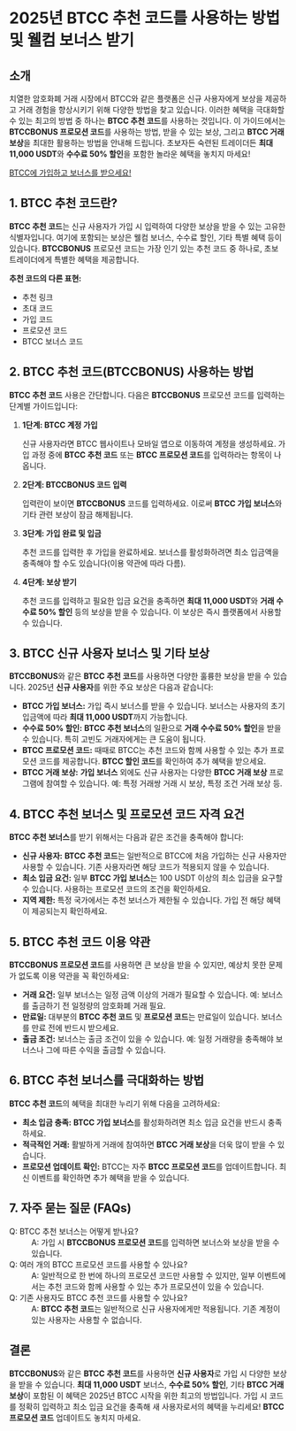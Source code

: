 <h1>2025년 BTCC 추천 코드를 사용하는 방법 및 웰컴 보너스 받기</h1>
</header>
<section>
  <h2>소개</h2>
  <p>치열한 암호화폐 거래 시장에서 BTCC와 같은 플랫폼은 신규 사용자에게 보상을 제공하고 거래 경험을 향상시키기 위해 다양한 방법을 찾고 있습니다. 이러한 혜택을 극대화할 수 있는 최고의 방법 중 하나는 <strong>BTCC 추천 코드</strong>를 사용하는 것입니다. 이 가이드에서는 <strong>BTCCBONUS 프로모션 코드</strong>를 사용하는 방법, 받을 수 있는 보상, 그리고 <strong>BTCC 거래 보상</strong>을 최대한 활용하는 방법을 안내해 드립니다. 초보자든 숙련된 트레이더든 <strong>최대 11,000 USDT</strong>와 <strong>수수료 50% 할인</strong>을 포함한 놀라운 혜택을 놓치지 마세요!</p>
</section>
<section>
  <a href="https://partner.btcc.com/us/c/BTCCBONUS/9303" target="_blank">BTCC에 가입하고 보너스를 받으세요!</a>
  <h2>1. BTCC 추천 코드란?</h2>
  <p><strong>BTCC 추천 코드</strong>는 신규 사용자가 가입 시 입력하여 다양한 보상을 받을 수 있는 고유한 식별자입니다. 여기에 포함되는 보상은 웰컴 보너스, 수수료 할인, 기타 특별 혜택 등이 있습니다. <strong>BTCCBONUS</strong> 프로모션 코드는 가장 인기 있는 추천 코드 중 하나로, 초보 트레이더에게 특별한 혜택을 제공합니다.</p>
  <p><strong>추천 코드의 다른 표현:</strong></p>
  <ul>
    <li>추천 링크</li>
    <li>초대 코드</li>
    <li>가입 코드</li>
    <li>프로모션 코드</li>
    <li>BTCC 보너스 코드</li>
  </ul>
</section>
<section>
  <h2>2. BTCC 추천 코드(BTCCBONUS) 사용하는 방법</h2>
  <p><strong>BTCC 추천 코드</strong> 사용은 간단합니다. 다음은 <strong>BTCCBONUS</strong> 프로모션 코드를 입력하는 단계별 가이드입니다:</p>
  <ol>
    <li><strong>1단계: BTCC 계정 가입</strong>  
      <p>신규 사용자라면 BTCC 웹사이트나 모바일 앱으로 이동하여 계정을 생성하세요. 가입 과정 중에 <strong>BTCC 추천 코드</strong> 또는 <strong>BTCC 프로모션 코드</strong>를 입력하라는 항목이 나옵니다.</p>
    </li>
    <li><strong>2단계: BTCCBONUS 코드 입력</strong>  
      <p>입력란이 보이면 <strong>BTCCBONUS</strong> 코드를 입력하세요. 이로써 <strong>BTCC 가입 보너스</strong>와 기타 관련 보상이 잠금 해제됩니다.</p>
    </li>
    <li><strong>3단계: 가입 완료 및 입금</strong>  
      <p>추천 코드를 입력한 후 가입을 완료하세요. 보너스를 활성화하려면 최소 입금액을 충족해야 할 수도 있습니다(이용 약관에 따라 다름).</p>
    </li>
    <li><strong>4단계: 보상 받기</strong>  
      <p>추천 코드를 입력하고 필요한 입금 요건을 충족하면 <strong>최대 11,000 USDT</strong>와 <strong>거래 수수료 50% 할인</strong> 등의 보상을 받을 수 있습니다. 이 보상은 즉시 플랫폼에서 사용할 수 있습니다.</p>
    </li>
  </ol>
</section>
<section>
  <h2>3. BTCC 신규 사용자 보너스 및 기타 보상</h2>
  <p><strong>BTCCBONUS</strong>와 같은 <strong>BTCC 추천 코드</strong>를 사용하면 다양한 훌륭한 보상을 받을 수 있습니다. 2025년 <strong>신규 사용자</strong>를 위한 주요 보상은 다음과 같습니다:</p>
  <ul>
    <li><strong>BTCC 가입 보너스:</strong> 가입 즉시 보너스를 받을 수 있습니다. 보너스는 사용자의 초기 입금액에 따라 <strong>최대 11,000 USDT</strong>까지 가능합니다.</li>
    <li><strong>수수료 50% 할인:</strong> <strong>BTCC 추천 보너스</strong>의 일환으로 <strong>거래 수수료 50% 할인</strong>을 받을 수 있습니다. 특히 고빈도 거래자에게는 큰 도움이 됩니다.</li>
    <li><strong>BTCC 프로모션 코드:</strong> 때때로 BTCC는 추천 코드와 함께 사용할 수 있는 추가 프로모션 코드를 제공합니다. <strong>BTCC 할인 코드</strong>를 확인하여 추가 혜택을 받으세요.</li>
    <li><strong>BTCC 거래 보상:</strong> <strong>가입 보너스</strong> 외에도 신규 사용자는 다양한 <strong>BTCC 거래 보상</strong> 프로그램에 참여할 수 있습니다. 예: 특정 거래쌍 거래 시 보상, 특정 조건 거래 보상 등.</li>
  </ul>
</section>

<section>
  <h2>4. BTCC 추천 보너스 및 프로모션 코드 자격 요건</h2>
  <p><strong>BTCC 추천 보너스</strong>를 받기 위해서는 다음과 같은 조건을 충족해야 합니다:</p>
  <ul>
    <li><strong>신규 사용자:</strong> <strong>BTCC 추천 코드</strong>는 일반적으로 BTCC에 처음 가입하는 신규 사용자만 사용할 수 있습니다. 기존 사용자라면 해당 코드가 적용되지 않을 수 있습니다.</li>
    <li><strong>최소 입금 요건:</strong> 일부 <strong>BTCC 가입 보너스</strong>는 100 USDT 이상의 최소 입금을 요구할 수 있습니다. 사용하는 프로모션 코드의 조건을 확인하세요.</li>
    <li><strong>지역 제한:</strong> 특정 국가에서는 추천 보너스가 제한될 수 있습니다. 가입 전 해당 혜택이 제공되는지 확인하세요.</li>
  </ul>
</section>

<section>
  <h2>5. BTCC 추천 코드 이용 약관</h2>
  <p><strong>BTCCBONUS 프로모션 코드</strong>를 사용하면 큰 보상을 받을 수 있지만, 예상치 못한 문제가 없도록 이용 약관을 꼭 확인하세요:</p>
  <ul>
    <li><strong>거래 요건:</strong> 일부 보너스는 일정 금액 이상의 거래가 필요할 수 있습니다. 예: 보너스를 출금하기 전 일정량의 암호화폐 거래 필요.</li>
    <li><strong>만료일:</strong> 대부분의 <strong>BTCC 추천 코드</strong> 및 <strong>프로모션 코드</strong>는 만료일이 있습니다. 보너스를 만료 전에 반드시 받으세요.</li>
    <li><strong>출금 조건:</strong> 보너스는 출금 조건이 있을 수 있습니다. 예: 일정 거래량을 충족해야 보너스나 그에 따른 수익을 출금할 수 있습니다.</li>
  </ul>
</section>

<section>
  <h2>6. BTCC 추천 보너스를 극대화하는 방법</h2>
  <p><strong>BTCC 추천 코드</strong>의 혜택을 최대한 누리기 위해 다음을 고려하세요:</p>
  <ul>
    <li><strong>최소 입금 충족:</strong> <strong>BTCC 가입 보너스</strong>를 활성화하려면 최소 입금 요건을 반드시 충족하세요.</li>
    <li><strong>적극적인 거래:</strong> 활발하게 거래에 참여하면 <strong>BTCC 거래 보상</strong>을 더욱 많이 받을 수 있습니다.</li>
    <li><strong>프로모션 업데이트 확인:</strong> BTCC는 자주 <strong>BTCC 프로모션 코드</strong>를 업데이트합니다. 최신 이벤트를 확인하면 추가 혜택을 받을 수 있습니다.</li>
  </ul>
</section>

<section>
  <h2>7. 자주 묻는 질문 (FAQs)</h2>
  <dl>
    <dt>Q: BTCC 추천 보너스는 어떻게 받나요?</dt>
    <dd>A: 가입 시 <strong>BTCCBONUS 프로모션 코드</strong>를 입력하면 보너스와 보상을 받을 수 있습니다.</dd>

<dt>Q: 여러 개의 BTCC 프로모션 코드를 사용할 수 있나요?</dt>
    <dd>A: 일반적으로 한 번에 하나의 프로모션 코드만 사용할 수 있지만, 일부 이벤트에서는 추천 코드와 함께 사용할 수 있는 추가 프로모션이 있을 수 있습니다.</dd>

  <dt>Q: 기존 사용자도 BTCC 추천 코드를 사용할 수 있나요?</dt>
    <dd>A: <strong>BTCC 추천 코드</strong>는 일반적으로 신규 사용자에게만 적용됩니다. 기존 계정이 있는 사용자는 사용할 수 없습니다.</dd>
  </dl>
</section>

<footer>
  <h2>결론</h2>
  <p><strong>BTCCBONUS</strong>와 같은 <strong>BTCC 추천 코드</strong>를 사용하면 <strong>신규 사용자</strong>로 가입 시 다양한 보상을 받을 수 있습니다. <strong>최대 11,000 USDT</strong> 보너스, <strong>수수료 50% 할인</strong>, 기타 <strong>BTCC 거래 보상</strong>이 포함된 이 혜택은 2025년 BTCC 시작을 위한 최고의 방법입니다. 가입 시 코드를 정확히 입력하고 최소 입금 요건을 충족해 새 사용자로서의 혜택을 누리세요! <strong>BTCC 프로모션 코드</strong> 업데이트도 놓치지 마세요.</p>
</footer>
